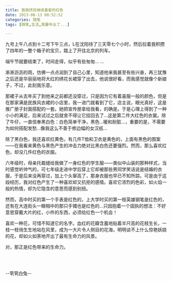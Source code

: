 ```yaml
---
title: 致我终将继续喜爱的红色
date: 2013-06-13 00:52:52
categories: 随笔
tags: [随笔,生活,我要毕业了...]

---
```

九号上午八点到十二号下午三点，L在沈阳待了三天零七个小时，然后拉着我积攒了四年的一整个箱子的宝贝，踏上了开往北京的列车。

端午节就要结束了，时间走得，似乎有些匆匆... ...

淅淅沥沥的雨，仿佛一点点润到了自己心里，知道他来我甚至有些兴奋，再三犹豫之后还是华丽丽地将大红的绣花长裙穿了出去，他说很好看，而我感觉就像个新娘子，不过，此刻我乐意。

那裙子从去年买了到他来之前都还没穿过，只是因为它有着喜服一般的颜色，但是在那家满是民族风衣裙的小店里，我一进门就看到了它，店主说，眼光真好，这是推广册子封面搭配的一套。她把宣传册拿给我看，的确是。于是心理上得到了一种小小的满足，后来试过之后就舍不得让它挂回去了...这是第二件大红色的衣裳。除了牛仔，一直信奉黑白色：白色简单干净，黑色...暖和耐脏...，重要的是，不需要为如何搭配发愁...像我这么不善于修边幅的女汉纸...

除了黑白色，我还喜欢红黄色，有几件T恤和卫衣是黄色的，上面有黑色的图案——在我看来黄色与黑色产生的冲击力绝对比黑白色还要强烈。然而，那么喜欢红色，却没几件红色的衣服。

六年级时，母亲托裁缝给我做了一身红色的学生服——类似中山装的那种样式，当时感觉听帅气的，可七年级走进中学后穿上它却被那些男同学笑话说是结婚的衣服，于是后来没再穿过，加上个头窜高了，那身衣服也早已不知所踪。可是由于这段经历，我对红色产生了一种喜欢却又抗拒的感情。喜欢它浓烈的色彩，如火焰一般的热情，却为它隐含的意思而感到别扭。

然而，高中时买的第一个手表是红色的，上大学时买的第一枝英雄钢笔是红色的，还有在大连街头一眼相中的那只手镯也是红色的...只因抱着一个固执的想法：不好意思穿戴大片的红，小件的东西，必须给红色一个机会！

喜欢一种花，可惜不知道它的名字。血红的花瓣含蓄地贴着半尺高的花枝生长，一枝一枝俏生生地站在风里，成为一大片令人侧目的花海，明明谈不上什么惊艳妖娆的花，却如火如荼地开出了最有生命力的风景。

对，那正是红色带来的生命力。

<br /><br />

--茕茕白兔--